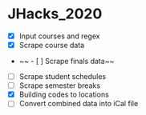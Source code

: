 # JHacks_2020

- [X] Input courses and regex
- [X] Scrape course data
- ~~ - [ ] Scrape finals data~~
- [ ] Scrape student schedules
- [ ] Scrape semester breaks
- [X] Building codes to locations
- [ ] Convert combined data into iCal file